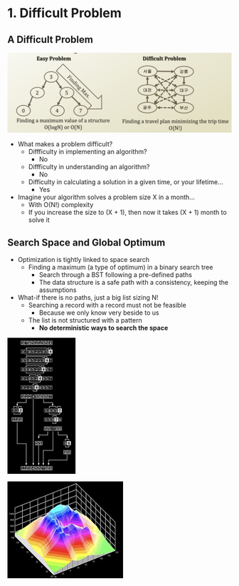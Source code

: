 # 1. Difficult Problem

## A Difficult Problem

![](../.gitbook/assets/2019-12-26-3.13.26.png)

* What makes a problem difficult?
  * Diffficulty in implementing an algorithm?
    * No
  * Diffficulty in understanding an algorithm?
    * No
  * Difficulty in calculating a solution in a given time, or your lifetime...
    * Yes
* Imagine your algorithm solves a problem size X in a month...
  * With O\(N!\) complexity
  * If you increase the size to \(X + 1\), then now it takes \(X + 1\) month to solve it 

## Search Space and Global Optimum

* Optimization is tightly linked to space search
  * Finding a maximum \(a type of optimum\) in a binary search tree
    * Search through a BST following a pre-defined paths
    * The data structure is a safe path with a consistency, keeping the assumptions
* What-if there is no paths, just a big list sizing N!
  * Searching a record with a record must not be feasible
    * Because we only know very beside to us
  * The list is not structured with a pattern
    * **No deterministic ways to search the space**

![Finding thehighest pointin the list](../.gitbook/assets/image%20%284%29.png)

![From the list](../.gitbook/assets/image.png)

